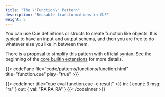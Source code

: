 ```yaml
---
title: "The \"Function\" Pattern"
description: "Reusable transformations in CUE"
weight: 5
---
```




You can use Cue definitions or structs to create function like objects.
It is typical to have an input and output schema, and then you are free
to do whatever else you like in between them.

There is a proposal to simplify this pattern with official syntax.
See the beginning of the
[core builtin extensions](https://github.com/cue-lang/cue/issues/943)
for more details.



{{< codePane file="code/patterns/functions/function.html" title="function.cue" play="true" >}}

{{< codeInner title="cue eval function.cue -e result" >}}
in: {
    count: 3
    msg:   "ra"
}
out: {
    val: "RA RA RA"
}
{{< /codeInner >}}

